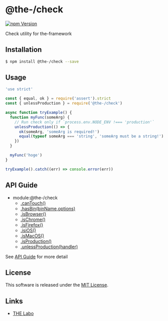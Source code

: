 @the-/check
==========

<!---
This file is generated by the-tmpl. Do not update manually.
--->

<!-- Badge Start -->
<a name="badges"></a>

[![npm Version][bd_npm_shield_url]][bd_npm_url]

[bd_repo_url]: https://github.com/the-labo/the
[bd_travis_url]: http://travis-ci.org/the-labo/the
[bd_travis_shield_url]: http://img.shields.io/travis/the-labo/the.svg?style=flat
[bd_travis_com_url]: http://travis-ci.com/the-labo/the
[bd_travis_com_shield_url]: https://api.travis-ci.com/the-labo/the.svg?token=
[bd_license_url]: https://github.com/the-labo/the/blob/master/LICENSE
[bd_npm_url]: http://www.npmjs.org/package/@the-/check
[bd_npm_shield_url]: http://img.shields.io/npm/v/@the-/check.svg?style=flat
[bd_standard_url]: http://standardjs.com/
[bd_standard_shield_url]: https://img.shields.io/badge/code%20style-standard-brightgreen.svg

<!-- Badge End -->


<!-- Description Start -->
<a name="description"></a>

Check utility for the-framework

<!-- Description End -->


<!-- Overview Start -->
<a name="overview"></a>




<!-- Overview End -->


<!-- Sections Start -->
<a name="sections"></a>

<!-- Section from "doc/readme/01.Installation.md.hbs" Start -->

<a name="section-doc-readme-01-installation-md"></a>

Installation
-----

```bash
$ npm install @the-/check --save
```


<!-- Section from "doc/readme/01.Installation.md.hbs" End -->

<!-- Section from "doc/readme/02.Usage.md.hbs" Start -->

<a name="section-doc-readme-02-usage-md"></a>

Usage
---------

```javascript
'use strict'

const { equal, ok } = require('assert').strict
const { unlessProduction } = require('@the-/check')

async function tryExample() {
  function myFunc(someArg) {
    // Run check only if `process.env.NODE_ENV !=== 'production'`
    unlessProduction(() => {
      ok(someArg, 'someArg is required!')
      equal(typeof someArg === 'string', 'someArg must be a string!')
    })
  }

  myFunc('hoge')
}

tryExample().catch((err) => console.error(err))

```


<!-- Section from "doc/readme/02.Usage.md.hbs" End -->


<!-- Sections Start -->

<a name="api"></a>

## API Guide


- module:@the-/check
  - [.canTouch()](./doc/api/api.md#module_@the-/check.canTouch)
  - [.hasBin(binName,options)](./doc/api/api.md#module_@the-/check.hasBin)
  - [.isBrowser()](./doc/api/api.md#module_@the-/check.isBrowser)
  - [.isChrome()](./doc/api/api.md#module_@the-/check.isChrome)
  - [.isFirefox()](./doc/api/api.md#module_@the-/check.isFirefox)
  - [.isiOS()](./doc/api/api.md#module_@the-/check.isiOS)
  - [.isMacOS()](./doc/api/api.md#module_@the-/check.isMacOS)
  - [.isProduction()](./doc/api/api.md#module_@the-/check.isProduction)
  - [.unlessProduction(handler)](./doc/api/api.md#module_@the-/check.unlessProduction)

See [API Guide](./doc/api/api.md) for more detail


<!-- LICENSE Start -->
<a name="license"></a>

License
-------
This software is released under the [MIT License](https://github.com/the-labo/the/blob/master/LICENSE).

<!-- LICENSE End -->


<!-- Links Start -->
<a name="links"></a>

Links
------

+ [THE Labo][the_labo_url]

[the_labo_url]: https://github.com/the-labo

<!-- Links End -->
